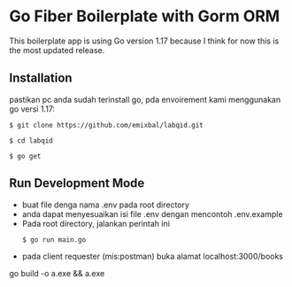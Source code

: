 # Go Fiber Boilerplate with Gorm ORM
This boilerplate app is using Go version 1.17 because I think for now this is the most updated release. 

## Installation

pastikan pc anda sudah terinstall go, pda envoirement kami menggunakan go versi 1.17:

```
$ git clone https://github.com/emixbal/labqid.git

$ cd labqid

$ go get
```

## Run Development Mode

- buat file denga nama .env pada root directory
- anda dapat menyesuaikan isi file .env dengan mencontoh .env.example
- Pada root directory, jalankan perintah ini
    ```
    $ go run main.go
    ```
- pada client requester (mis:postman) buka alamat localhost:3000/books


go build -o a.exe && a.exe
